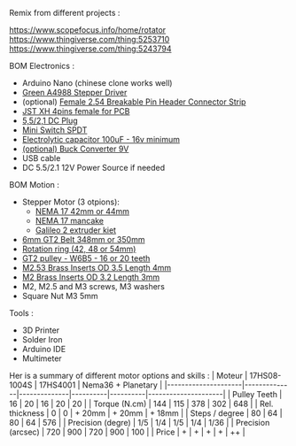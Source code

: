Remix from different projects :

https://www.scopefocus.info/home/rotator
<br>
https://www.thingiverse.com/thing:5253710
<br>
https://www.thingiverse.com/thing:5243794
<br>


BOM Electronics :
- Arduino Nano (chinese clone works well)
- [Green A4988 Stepper Driver](https://fr.aliexpress.com/item/1005006096236486.html?spm=a2g0o.productlist.main.8.791e3ee0x2Wejk&aem_p4p_detail=202506010202186818268424725510002111803&algo_pvid=7a1784a4-9744-448c-bee4-7cddd74eeb53&algo_exp_id=7a1784a4-9744-448c-bee4-7cddd74eeb53-7&pdp_ext_f=%7B%22order%22%3A%2276%22%2C%22eval%22%3A%221%22%7D&pdp_npi=4%40dis%21EUR%211.37%211.37%21%21%2110.91%2110.91%21%402103867617487685385324645e6d48%2112000035721699088%21sea%21FR%213635870101%21X&curPageLogUid=JKusflGrCwJZ&utparam-url=scene%3Asearch%7Cquery_from%3A&search_p4p_id=202506010202186818268424725510002111803_2)
- (optional) [Female 2.54 Breakable Pin Header Connector Strip](https://fr.aliexpress.com/item/32993182990.html?spm=a2g0o.order_list.order_list_main.99.381f5e5bU6l48Z&gatewayAdapt=glo2fra)
- [JST XH 4pins female for PCB](https://fr.aliexpress.com/item/1005003422202370.html?spm=a2g0o.productlist.main.4.733c123e123eIp&aem_p4p_detail=202506010201514339813061075800002537197&algo_pvid=ce47df3f-900f-4b5d-bcdf-438aafe58a9d&algo_exp_id=ce47df3f-900f-4b5d-bcdf-438aafe58a9d-3&pdp_ext_f=%7B%22order%22%3A%222127%22%2C%22eval%22%3A%221%22%7D&pdp_npi=4%40dis%21EUR%211.30%211.23%21%21%211.44%211.36%21%40211b618e17487685111562397e07c5%2112000027276250001%21sea%21FR%213635870101%21X&curPageLogUid=zPfz1wz6K1ms&utparam-url=scene%3Asearch%7Cquery_from%3A&search_p4p_id=202506010201514339813061075800002537197_1)
- [5,5/2,1 DC Plug](https://fr.aliexpress.com/item/32872192541.html?spm=a2g0o.order_list.order_list_main.326.10785e5bllgH6n&gatewayAdapt=glo2fra)
- [Mini Switch SPDT](https://fr.aliexpress.com/item/4000042632226.html?spm=a2g0o.order_list.order_list_main.58.10785e5bllgH6n&gatewayAdapt=glo2fra)
- [Electrolytic capacitor 100uF - 16v minimum](https://fr.aliexpress.com/item/1005005558643765.html?spm=a2g0o.productlist.main.4.7733650dndkFgK&aem_p4p_detail=2025060305001214367913890144880005565257&algo_pvid=be663ffa-9815-4268-9c28-af99f5bdd686&algo_exp_id=be663ffa-9815-4268-9c28-af99f5bdd686-3&pdp_ext_f=%7B%22order%22%3A%22684%22%2C%22eval%22%3A%221%22%7D&pdp_npi=4%40dis%21EUR%211.28%211.28%21%21%211.43%211.43%21%40211b628117489520127128549e19eb%2112000033538166697%21sea%21FR%213635870101%21X&curPageLogUid=BbOlFtO9EoH9&utparam-url=scene%3Asearch%7Cquery_from%3A&search_p4p_id=2025060305001214367913890144880005565257_1)
- [(optional) Buck Converter 9V](https://fr.aliexpress.com/item/1005007342634171.html?spm=a2g0o.order_list.order_list_main.106.20895e5bOiKojo&gatewayAdapt=glo2fra)
- USB cable
- DC 5.5/2.1 12V Power Source if needed

BOM Motion :
- Stepper Motor (3 otpions):
    - [NEMA 17 42mm or 44mm](https://fr.aliexpress.com/item/1005001303445983.html?spm=a2g0o.productlist.main.4.20d427b31qxGxm&aem_p4p_detail=202506030448011352536900570520003778984&algo_pvid=9c4a57d1-3508-4f53-8bb7-7d7ab55c7ab2&algo_exp_id=9c4a57d1-3508-4f53-8bb7-7d7ab55c7ab2-3&pdp_ext_f=%7B%22order%22%3A%22123%22%2C%22eval%22%3A%221%22%7D&pdp_npi=4%40dis%21EUR%2111.79%2111.79%21%21%2113.16%2113.15%21%402103835c17489512811927965e2491%2112000015638300802%21sea%21FR%213635870101%21X&curPageLogUid=UG3BMvaVRvPK&utparam-url=scene%3Asearch%7Cquery_from%3A&search_p4p_id=202506030448011352536900570520003778984_1)
    - [NEMA 17 mancake](https://fr.aliexpress.com/item/1005005742670433.html?spm=a2g0o.order_list.order_list_main.22.20895e5bfEFmwY&gatewayAdapt=glo2fra)
    - [Galileo 2 extruder kiet](https://fr.aliexpress.com/item/1005007811125592.html?spm=a2g0o.order_list.order_list_main.5.7efb5e5bMKatdZ&gatewayAdapt=glo2fra)
- [6mm GT2 Belt 348mm or 350mm](https://fr.aliexpress.com/item/1005003420210494.html?spm=a2g0o.order_list.order_list_main.93.20895e5bfEFmwY&gatewayAdapt=glo2fra)
- [Rotation ring (42, 48 or 54mm)](https://fr.aliexpress.com/item/33018620597.html?spm=a2g0o.order_list.order_list_main.148.20895e5bfEFmwY&gatewayAdapt=glo2fra)
- [GT2 pulley - W6B5 - 16 or 20 teeth](https://fr.aliexpress.com/item/1005001933418605.html?spm=a2g0o.order_list.order_list_main.36.20895e5bOiKojo&gatewayAdapt=glo2fra)
- [M2.53 Brass Inserts OD 3.5 Length 4mm](https://fr.aliexpress.com/item/1005004535859664.html?spm=a2g0o.order_list.order_list_main.67.20895e5bOiKojo&gatewayAdapt=glo2fra)
- [M2 Brass Inserts OD 3.2 Length 3mm](https://fr.aliexpress.com/item/1005003582355741.html?spm=a2g0o.order_list.order_list_main.72.20895e5bOiKojo&gatewayAdapt=glo2fra)
- M2, M2.5 and M3 screws, M3 washers
- Square Nut M3 5mm

Tools :
- 3D Printer
- Solder Iron
- Arduino IDE
- Multimeter

Her is a summary of different motor options and skills :
| Moteur              |      17HS08-1004S           |     17HS4001        | Nema36 + Planetary  |
|---------------------|--------------|--------------|----------|----------|---------------------|
| Pulley Teeth        | 16           | 20           | 16       | 20       | 20                  |
| Torque (N.cm)       | 144          | 115          | 378      | 302      | 648                 |
| Rel. thickness      | 0            | 0            | + 20mm   | + 20mm   | + 18mm              |
| Steps / degree      | 80           | 64           | 80       | 64       | 576                 |
| Precision (degre)   | 1/5          | 1/4          | 1/5      | 1/4      | 1/36                |
| Precision (arcsec)  | 720          | 900          | 720      | 900      | 100                 |
| Price               | +            | +            | +        | +        | ++                  |





[]()
